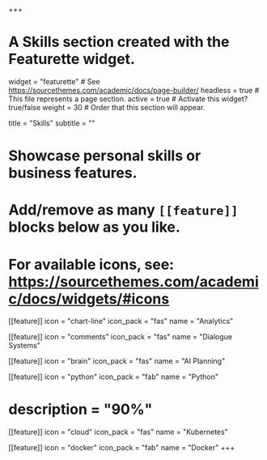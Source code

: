 +++
# A Skills section created with the Featurette widget.
widget = "featurette"  # See https://sourcethemes.com/academic/docs/page-builder/
headless = true  # This file represents a page section.
active = true  # Activate this widget? true/false
weight = 30  # Order that this section will appear.

title = "Skills"
subtitle = ""

# Showcase personal skills or business features.
#
# Add/remove as many `[[feature]]` blocks below as you like.
#
# For available icons, see: https://sourcethemes.com/academic/docs/widgets/#icons

[[feature]]
  icon = "chart-line"
  icon_pack = "fas"
  name = "Analytics"

[[feature]]
  icon = "comments"
  icon_pack = "fas"
  name = "Dialogue Systems"

[[feature]]
  icon = "brain"
  icon_pack = "fas"
  name = "AI Planning"

[[feature]]
  icon = "python"
  icon_pack = "fab"
  name = "Python"
#  description = "90%"

[[feature]]
  icon = "cloud"
  icon_pack = "fas"
  name = "Kubernetes"

[[feature]]
  icon = "docker"
  icon_pack = "fab"
  name = "Docker"
+++
